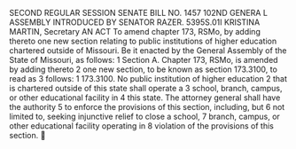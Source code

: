 SECOND REGULAR SESSION
SENATE BILL NO. 1457
102ND GENERA L ASSEMBLY
INTRODUCED BY SENATOR RAZER.
5395S.01I KRISTINA MARTIN, Secretary
AN ACT
To amend chapter 173, RSMo, by adding thereto one new section relating to public institutions of
higher education chartered outside of Missouri.
Be it enacted by the General Assembly of the State of Missouri, as follows:
1 Section A. Chapter 173, RSMo, is amended by adding thereto
2 one new section, to be known as section 173.3100, to read as
3 follows:
1 173.3100. No public institution of higher education
2 that is chartered outside of this state shall operate a
3 school, branch, campus, or other educational facility in
4 this state. The attorney general shall have the authority
5 to enforce the provisions of this section, including, but
6 not limited to, seeking injunctive relief to close a school,
7 branch, campus, or other educational facility operating in
8 violation of the provisions of this section.
